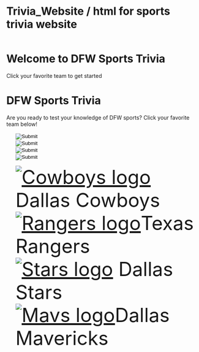 # Trivia_Website / html for sports trivia website

<html>
<header>
	
</header>
<style>
.blue-text {
	color: blue;
}

.wide-image {
	width: 10px
	height: 10px;
}

.hero-image {
	background-image: url(https://alumni.uga.edu/wp-content/uploads/dallas-LED-Lighted-Skyline-1500x500.jpg);
	height: 30%;
	background-position: center;
	background-size: cover;
	position: relative;
	border-top: 10px;
	border-right: 10px;
	border-bottom: 10px;
	border-left: 10px;
	border-style: ridge;
	border-color: blue;
}

.hero-text {
	text-align: center;
	position: absolute;
	top: 50%;
	left: 50%;
	transform: translate(-50%, -50%);
	color: white;
}
.large-text {
	font-size: 50px;
}

@font-face {
	font-family: "cowboysFont";
	src: url("file:<Macinstosh HD:/Users/Frank/Library/Fonts/Cowboys.ttf") format("truetype");
	font-weight: normal;
	font-style: normal;
}

.cowboyLetters {
	font-family: "cowboysFont"
}

h1 {
	font-family: cowboysFont;
}

p {
	font-size: 16px;
}

.thick-blue-border {
	border-color: blue;
	border-width: 10px;
	border-style: solid;
	border-radius: 50%;
}

.smaller-image {
	width: 70px;
}
</style>

<body>
<div class="hero-image">
	<div class="hero-text">
		<h1>Welcome to DFW Sports Trivia</h1>
		<p>Click your favorite team to get started</p>
	</div>
</div>

<h1>DFW Sports Trivia</h1>
<p>Are you ready to test your knowledge of DFW sports? Click your favorite team below!</p>

<div>
	<ul style="list-style-type: none;">
		<li><input type="image" src="https://i1.wp.com/defpen.com/wp-content/uploads/2017/06/dirk-nowitzki.jpg" name="cowboysButton" class="wide-image"></li>
		<li><input type="image" src="https://s3.amazonaws.com/pq-imgs/images/quizzes/texas-rangers-logo-14462.jpg" name="rangersButton" class="smaller-image">
		<li><input type="image" src="http://www.hockeydb.com/ihdb/logos/nhl--dallas_stars_2013-14a.gif" name="starsButton" class="smaller-image"></li>
		<li><input type="image" src="https://seeklogo.com/images/D/dallas-mavericks-logo-BAA5E9D070-seeklogo.com.png" name="mavsButton" class="smaller-image"></li>
	</ul>
	<ul style="list-style-type: none;">
		<li class="large-text"><a href="#"><img class="smaller-image" alt="Cowboys logo" src="http://1000logos.net/wp-content/uploads/2016/12/Dallas-Cowboys-Logo.png"></a>Dallas Cowboys</li>
		<li class="large-text"><a href="#"><img class="smaller-image" alt="Rangers logo" src="https://s3.amazonaws.com/pq-imgs/images/quizzes/texas-rangers-logo-14462.jpg"></a>Texas Rangers</li>
		<li class="large-text"><a href="#"><img class="smaller-image" alt="Stars logo" src="http://www.hockeydb.com/ihdb/logos/nhl--dallas_stars_2013-14a.gif"></a>
		Dallas Stars</li>
		<li class="large-text"><a href="#"><img class="smaller-image" alt="Mavs logo" src="https://seeklogo.com/images/D/dallas-mavericks-logo-BAA5E9D070-seeklogo.com.png"></a>Dallas Mavericks</li>
	</ul>
</div>
</body>
</html>
